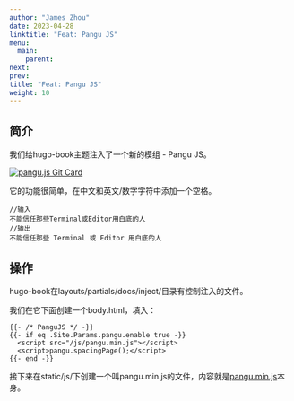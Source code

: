 ```yaml
---
author: "James Zhou"
date: 2023-04-28
linktitle: "Feat: Pangu JS"
menu:
  main:
    parent:
next:
prev:
title: "Feat: Pangu JS"
weight: 10
---
```


## 简介

我们给hugo-book主题注入了一个新的模组 - Pangu JS。

[![pangu.js Git Card](https://github-readme-stats.jamesflare.com/api/pin/?username=vinta&repo=pangu.js&theme=github_dark_dimmed&show_owner=true)](https://github.com/vinta/pangu.js/)

它的功能很简单，在中文和英文/数字字符中添加一个空格。

```
//输入
不能信任那些Terminal或Editor用白底的人
//输出
不能信任那些 Terminal 或 Editor 用白底的人
```

## 操作

hugo-book在layouts/partials/docs/inject/目录有控制注入的文件。

我们在它下面创建一个body.html，填入：

```
{{- /* PanguJS */ -}}
{{- if eq .Site.Params.pangu.enable true -}}
  <script src="/js/pangu.min.js"></script>
  <script>pangu.spacingPage();</script>
{{- end -}}
```

接下来在static/js/下创建一个叫pangu.min.js的文件，内容就是[pangu.min.js](https://cdnjs.cloudflare.com/ajax/libs/pangu/4.0.7/pangu.min.js)本身。